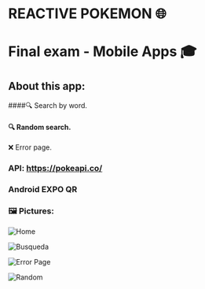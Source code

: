 # REACTIVE POKEMON 🌐

# Final exam - Mobile Apps 🎓


## About this app: 

####🔍 Search by word.  

#### 🔍 Random search.  

❌ Error page. 

### API: https://pokeapi.co/  
### Android EXPO QR

### 🖼 Pictures: 
![Home](https://user-images.githubusercontent.com/70921504/128800295-a4ccdc64-6dd6-4fd1-9005-ee2ee02ca824.jpg) 

![Busqueda](https://user-images.githubusercontent.com/70921504/128800518-ae4a0e8f-84f5-49dc-82b5-1d17112daada.jpg) 

![Error Page](https://user-images.githubusercontent.com/70921504/128800528-cf2ba09e-8a91-4d57-b6fc-bd514122c54e.jpg) 

![Random](https://user-images.githubusercontent.com/70921504/128800551-e9cc0172-00aa-488a-9c62-0832c2e690f4.jpg)

